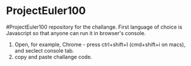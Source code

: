 # ProjectEuler100
#ProjectEuler100 repository for the challange.
First language of choice is Javascript so that anyone can run it in browser's console.

1) Open, for example, Chrome - press ctrl+shift+I (cmd+shift+i on macs), and seclect console tab.
2) copy and paste challange code.
